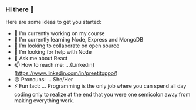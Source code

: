 ### Hi there 👋

Here are some ideas to get you started:

- 🔭 I’m currently working on my course
- 🌱 I’m currently learning Node, Express and MongoDB
- 👯 I’m looking to collaborate on open source
- 🤔 I’m looking for help with Node
- 💬 Ask me about React
- 📫 How to reach me: ...{Linkedin}(https://www.linkedin.com/in/preetitoppo/)
- 😄 Pronouns: ... She/Her
- ⚡ Fun fact: ... Programming is the only job where you can spend all day coding only to realize at the end that you were one semicolon away from making everything work.

